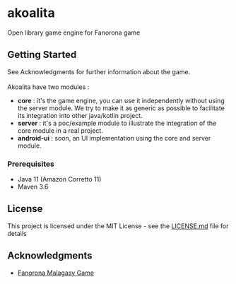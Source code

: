 # akoalita

Open library game engine for Fanorona game

## Getting Started

See Acknowledgments for further information about the game.<br><br>
Akoalita have two modules :<br>
* <b>core</b> : it's the game engine, you can use it independently without using the server module. We try to make it as generic as possible to facilitate its integration into other java/kotlin project.<br>
* <b>server</b> : it's a poc/example module to illustrate the integration of the core module in a real project. 
* <b>android-ui</b> : soon, an UI implementation using the core and server module.

### Prerequisites
* Java 11 (Amazon Corretto 11)
* Maven 3.6

## License

This project is licensed under the MIT License - see the [LICENSE.md](LICENSE.md) file for details

## Acknowledgments

* [Fanorona Malagasy Game](http://gasy-fanorona.sourceforge.net/docs/fanorona_rules.html)
